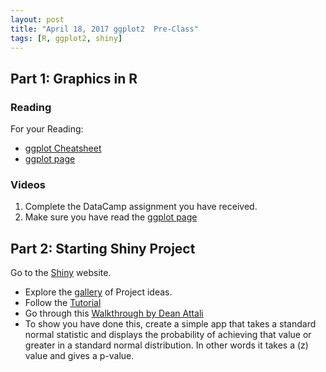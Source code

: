 ```yaml
---
layout: post
title: "April 18, 2017 ggplot2  Pre-Class"
tags: [R, ggplot2, shiny]
---
```

  

## Part 1: Graphics in R

### Reading

For your Reading:

- [ggplot Cheatsheet](https://www.rstudio.com/wp-content/uploads/2015/03/ggplot2-cheatsheet.pdf)
- [ggplot page](http://statseducation.com/Introduction-to-R/modules/graphics/ggplot2/)


### Videos

1. Complete the DataCamp assignment you have received. 
2. Make sure you have read the [ggplot page](http://statseducation.com/Introduction-to-R/modules/graphics/ggplot2/)




## Part 2: Starting Shiny Project


Go to the [Shiny](http://shiny.rstudio.com/) website.
  - Explore the [gallery](http://shiny.rstudio.com/gallery/) of Project ideas. 
  - Follow the [Tutorial](http://shiny.rstudio.com/tutorial/)
  - Go through this [Walkthrough by Dean Attali](http://deanattali.com/blog/building-shiny-apps-tutorial/)
  - To show you have done this, create a simple app that takes a standard normal statistic and displays the probability of achieving that value or greater in a standard normal distribution. In other words it takes a \(z\) value and gives a p-value. 